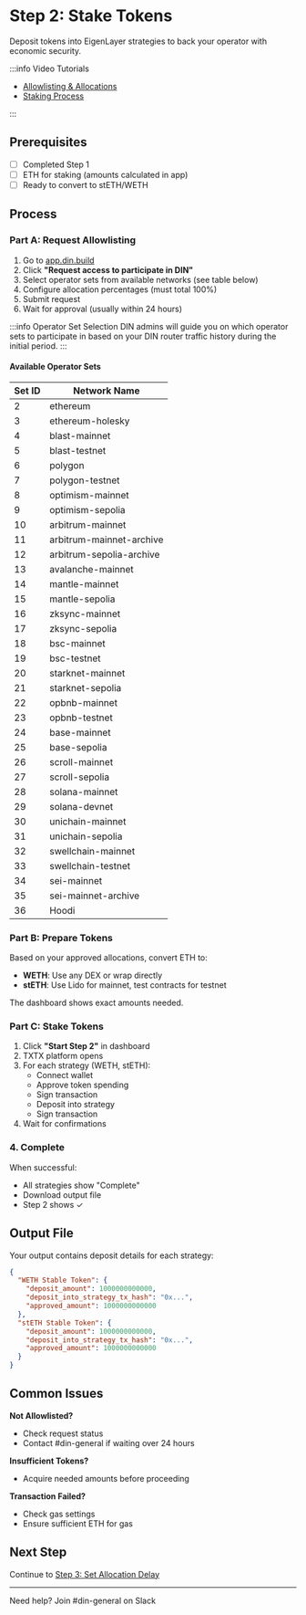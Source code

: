 # Step 2: Stake Tokens

Deposit tokens into EigenLayer strategies to back your operator with economic security.

:::info Video Tutorials

- [Allowlisting & Allocations](https://www.loom.com/share/39a6e731504749eca9b5dff11db9a038?sid=b0b0942c-e3ee-4635-87cf-61f785a9933f)
- [Staking Process](https://www.loom.com/share/871e1f969e664f73ae64f033d434ffce?sid=09ba1cf4-726b-4a44-8fd0-49f064edb364)

:::

## Prerequisites

- [ ] Completed Step 1
- [ ] ETH for staking (amounts calculated in app)
- [ ] Ready to convert to stETH/WETH

## Process

### Part A: Request Allowlisting

1. Go to [app.din.build](https://app.din.build)
2. Click **"Request access to participate in DIN"**
3. Select operator sets from available networks (see table below)
4. Configure allocation percentages (must total 100%)
5. Submit request
6. Wait for approval (usually within 24 hours)

:::info Operator Set Selection
DIN admins will guide you on which operator sets to participate in based on your DIN router traffic history during the initial period.
:::

#### Available Operator Sets

| Set ID | Network Name |
|--------|-------------|
| 2 | ethereum |
| 3 | ethereum-holesky |
| 4 | blast-mainnet |
| 5 | blast-testnet |
| 6 | polygon |
| 7 | polygon-testnet |
| 8 | optimism-mainnet |
| 9 | optimism-sepolia |
| 10 | arbitrum-mainnet |
| 11 | arbitrum-mainnet-archive |
| 12 | arbitrum-sepolia-archive |
| 13 | avalanche-mainnet |
| 14 | mantle-mainnet |
| 15 | mantle-sepolia |
| 16 | zksync-mainnet |
| 17 | zksync-sepolia |
| 18 | bsc-mainnet |
| 19 | bsc-testnet |
| 20 | starknet-mainnet |
| 21 | starknet-sepolia |
| 22 | opbnb-mainnet |
| 23 | opbnb-testnet |
| 24 | base-mainnet |
| 25 | base-sepolia |
| 26 | scroll-mainnet |
| 27 | scroll-sepolia |
| 28 | solana-mainnet |
| 29 | solana-devnet |
| 30 | unichain-mainnet |
| 31 | unichain-sepolia |
| 32 | swellchain-mainnet |
| 33 | swellchain-testnet |
| 34 | sei-mainnet |
| 35 | sei-mainnet-archive |
| 36 | Hoodi |

### Part B: Prepare Tokens

Based on your approved allocations, convert ETH to:

- **WETH**: Use any DEX or wrap directly
- **stETH**: Use Lido for mainnet, test contracts for testnet

The dashboard shows exact amounts needed.

### Part C: Stake Tokens

1. Click **"Start Step 2"** in dashboard
2. TXTX platform opens
3. For each strategy (WETH, stETH):
   - Connect wallet
   - Approve token spending
   - Sign transaction
   - Deposit into strategy
   - Sign transaction
4. Wait for confirmations

### 4. Complete

When successful:

- All strategies show "Complete"
- Download output file
- Step 2 shows ✓

## Output File

Your output contains deposit details for each strategy:

```json
{
  "WETH Stable Token": {
    "deposit_amount": 1000000000000,
    "deposit_into_strategy_tx_hash": "0x...",
    "approved_amount": 1000000000000
  },
  "stETH Stable Token": {
    "deposit_amount": 1000000000000,
    "deposit_into_strategy_tx_hash": "0x...",
    "approved_amount": 1000000000000
  }
}
```

## Common Issues

**Not Allowlisted?**

- Check request status
- Contact #din-general if waiting over 24 hours

**Insufficient Tokens?**

- Acquire needed amounts before proceeding

**Transaction Failed?**

- Check gas settings
- Ensure sufficient ETH for gas

## Next Step

Continue to [Step 3: Set Allocation Delay](./step-3-allocation-delay.md)

---

Need help? Join #din-general on Slack
